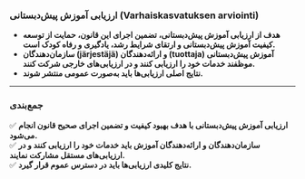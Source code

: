 ### **ارزیابی آموزش پیش‌دبستانی (Varhaiskasvatuksen arviointi)**  

- **هدف از ارزیابی آموزش پیش‌دبستانی، تضمین اجرای این قانون، حمایت از توسعه کیفیت آموزش پیش‌دبستانی و ارتقای شرایط رشد، یادگیری و رفاه کودک است.**  
- **سازمان‌دهندگان (järjestäjä) و ارائه‌دهندگان (tuottaja) آموزش پیش‌دبستانی موظفند خدمات خود را ارزیابی کنند و در ارزیابی‌های خارجی شرکت کنند.**  
- **نتایج اصلی ارزیابی‌ها باید به‌صورت عمومی منتشر شوند.**  

---

### **جمع‌بندی**  
✅ **ارزیابی آموزش پیش‌دبستانی با هدف بهبود کیفیت و تضمین اجرای صحیح قانون انجام می‌شود.**  
✅ **سازمان‌دهندگان و ارائه‌دهندگان آموزش باید خدمات خود را ارزیابی کنند و در ارزیابی‌های مستقل مشارکت نمایند.**  
✅ **نتایج کلیدی ارزیابی‌ها باید در دسترس عموم قرار گیرد.**